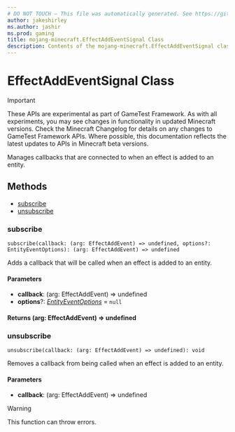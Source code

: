 ```yaml
---
# DO NOT TOUCH — This file was automatically generated. See https://github.com/Mojang/MinecraftScriptingApiDocsGenerator to modify descriptions, examples, etc.
author: jakeshirley
ms.author: jashir
ms.prod: gaming
title: mojang-minecraft.EffectAddEventSignal Class
description: Contents of the mojang-minecraft.EffectAddEventSignal class.
---
```

# EffectAddEventSignal Class
>[!IMPORTANT]
>These APIs are experimental as part of GameTest Framework. As with all experiments, you may see changes in functionality in updated Minecraft versions. Check the Minecraft Changelog for details on any changes to GameTest Framework APIs. Where possible, this documentation reflects the latest updates to APIs in Minecraft beta versions.

Manages callbacks that are connected to when an effect is added to an entity.


## Methods
- [subscribe](#subscribe)
- [unsubscribe](#unsubscribe)
  
### **subscribe**
`
subscribe(callback: (arg: EffectAddEvent) => undefined, options?: EntityEventOptions): (arg: EffectAddEvent) => undefined
`

Adds a callback that will be called when an effect is added to an entity.
#### **Parameters**
- **callback**: (arg: EffectAddEvent) => undefined
- **options**?: [*EntityEventOptions*](EntityEventOptions.md) = `null`

#### **Returns** (arg: EffectAddEvent) => undefined


### **unsubscribe**
`
unsubscribe(callback: (arg: EffectAddEvent) => undefined): void
`

Removes a callback from being called when an effect is added to an entity.
#### **Parameters**
- **callback**: (arg: EffectAddEvent) => undefined


> [!WARNING]
> This function can throw errors.


